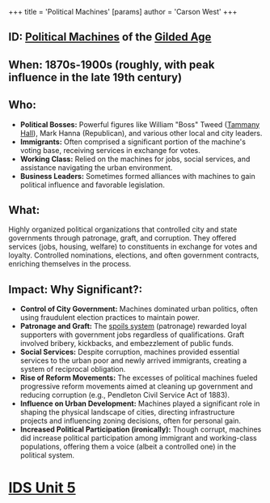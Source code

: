 +++
 title = 'Political Machines'
[params]
	author = 'Carson West'
+++
## ID: [Political Machines](./../political-machines/) of the [Gilded Age](./../gilded-age/)

## When: 1870s-1900s (roughly, with peak influence in the late 19th century)

## Who: 
* **Political Bosses:**  Powerful figures like William "Boss" Tweed ([Tammany Hall](./../tammany-hall/)),  Mark Hanna (Republican), and various other local and city leaders.
* **Immigrants:** Often comprised a significant portion of the machine's voting base, receiving services in exchange for votes.
* **Working Class:**  Relied on the machines for jobs, social services, and assistance navigating the urban environment.
* **Business Leaders:**  Sometimes formed alliances with machines to gain political influence and favorable legislation.


## What: 
Highly organized political organizations that controlled city and state governments through patronage, graft, and corruption. They offered services (jobs, housing, welfare) to constituents in exchange for votes and loyalty.  Controlled nominations, elections, and often government contracts, enriching themselves in the process.

## Impact: Why Significant?:
* **Control of City Government:** Machines dominated urban politics, often using fraudulent election practices to maintain power.
* **Patronage and Graft:**  The [spoils system](./../spoils-system/) (patronage) rewarded loyal supporters with government jobs regardless of qualifications. Graft involved bribery, kickbacks, and embezzlement of public funds.
* **Social Services:**  Despite corruption, machines provided essential services to the urban poor and newly arrived immigrants, creating a system of reciprocal obligation.
* **Rise of Reform Movements:** The excesses of political machines fueled progressive reform movements aimed at cleaning up government and reducing corruption (e.g., Pendleton Civil Service Act of 1883).
* **Influence on Urban Development:** Machines played a significant role in shaping the physical landscape of cities, directing infrastructure projects and influencing zoning decisions, often for personal gain.
* **Increased Political Participation (ironically):** Though corrupt, machines did increase political participation among immigrant and working-class populations, offering them a voice (albeit a controlled one) in the political system.


# [IDS Unit 5](./../ids-unit-5/)
